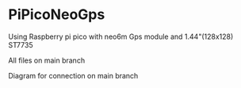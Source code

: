# PiPicoNeoGps
Using Raspberry pi pico with neo6m Gps module and 1.44"(128x128) ST7735

All files on main branch

Diagram for connection on main branch
